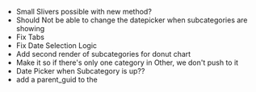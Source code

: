 * Small Slivers possible with new method?
* Should Not be able to change the datepicker when subcategories are showing
* Fix Tabs
* Fix Date Selection Logic
* Add second render of subcategories for donut chart
* Make it so if there's only one category in Other, we don't push to it
* Date Picker when Subcategory is up??
* add a parent_guid to the
